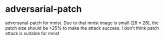 # adversarial-patch

adversarial-patch for mnist. Due to that mnist image is small (28 * 28), the patch size should be >25% to make the attack success. I don't think patch attack is suitable for mnist
